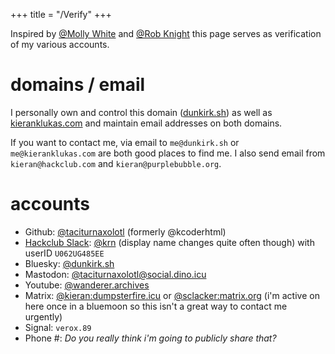 +++
title = "/Verify"
+++

Inspired by [@Molly White](https://www.mollywhite.net/verify/) and [@Rob Knight](https://rknight.me/verify) this page serves as verification of my various accounts.

# domains / email

I personally own and control this domain ([dunkirk.sh](https://dunkirk.sh)) as well as [kieranklukas.com](https://kieranklukas.com) and maintain email addresses on both domains.

If you want to contact me, via email to `me@dunkirk.sh` or `me@kieranklukas.com` are both good places to find me. I also send email from `kieran@hackclub.com` and `kieran@purplebubble.org`.

# accounts

* Github: <a href="https://github.com/taciturnaxolotl" rel="me">@taciturnaxolotl</a> (formerly @kcoderhtml)
* <a href="https://hackclub.com/slack/">Hackclub Slack</a>: <a href="https://hackclub.slack.com/team/U062UG485EE" rel="me">@krn</a> (display name changes quite often though) with userID `U062UG485EE`
* Bluesky: <a href="https://bsky.app/profile/dunkirk.sh" rel="me">@dunkirk.sh</a>
* Mastodon: <a href="https://social.dino.icu/@taciturnaxolotl" rel="me">@taciturnaxolotl@social.dino.icu</a>
* Youtube: <a href="https://www.youtube.com/@wanderer.archives" rel="me">@wanderer.archives</a>
* Matrix: <a href="https://matrix.to/#/@kieran.matrix.dumpsterfire.icu" rel="me">@kieran:dumpsterfire.icu</a> or <a href="https://matrix.to/#/@sclacker:matrix.org" rel="me">@sclacker:matrix.org</a> (i'm active on here once in a bluemoon so this isn't a great way to contact me urgently)
* Signal: `verox.89`
* Phone #: *Do you really think i'm going to publicly share that?*
